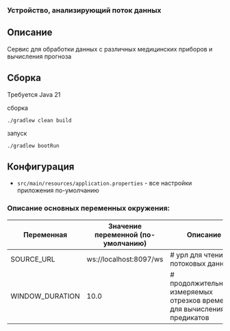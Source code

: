 ### Устройство, анализирующий поток данных

## Описание

Сервис для обработки данных с различных медицинских приборов и вычисления прогноза

## Сборка

Требуется Java 21

сборка
```shell script
./gradlew clean build
```

запуск
```shell script
./gradlew bootRun
```


## Конфигурация

- `src/main/resources/application.properties` - все настройки приложения по-умолчанию

### Описание основных переменных окружения:

| Переменная      | Значение переменной (по-умолчанию) | Описание                                                                   |
|-----------------|------------------------------------|----------------------------------------------------------------------------|
| SOURCE_URL      | ws://localhost:8097/ws             | # урл для чтения потоковых данных                                          |
| WINDOW_DURATION | 10.0                               | # продолжительность измеряемых отрезков времени, для вычисления предикатов |